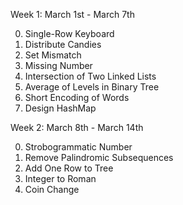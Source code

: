 Week 1: March 1st - March 7th

0. Single-Row Keyboard
1. Distribute Candies
2. Set Mismatch
3. Missing Number
4. Intersection of Two Linked Lists
5. Average of Levels in Binary Tree
6. Short Encoding of Words
7. Design HashMap

Week 2: March 8th - March 14th

0. Strobogrammatic Number
1. Remove Palindromic Subsequences
2. Add One Row to Tree
3. Integer to Roman
4. Coin Change

